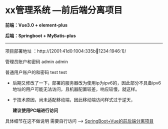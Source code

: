 # xx管理系统 —前后端分离项目

**前端：Vue3.0 + element-plus**

**后端：Springboot + MyBatis-plus**

---

项目部署地址 ：http://[2001:41d0:1004:335b:1234:1234:1946:1]/

管理员账户和密码 admin admin

普通用户账户的和密码 test test

- 后期又修改了一下，部署的服务器改为使用ip为ipv6的，因此部分不具备ipv6地址的用户可能无法访问，且机器配置较差，响应较慢，就这样。

- 于技术原因，尚未适配移动端，因此移动端访问样式过于逆天，

  **建议使用PC端进行访问**

具体细节在这不做说明 需要自行访问 --> [SpringBoot+Vue的前后端分离项目](http://year21.top/2022/07/07/ManagementSystem/)

